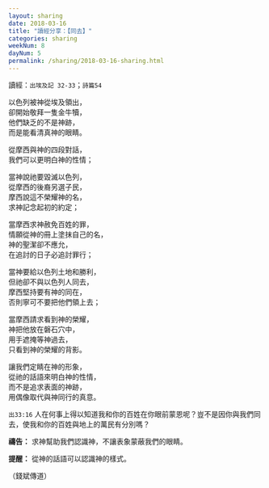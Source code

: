 ```yaml
---
layout: sharing
date: 2018-03-16
title: "讀經分享：【同去】"
categories: sharing
weekNum: 8
dayNum: 5
permalink: /sharing/2018-03-16-sharing.html
---
```


讀經：`出埃及記 32-33`；`詩篇54`

以色列被神從埃及領出，    
卻開始敬拜一隻金牛犢，    
他們缺乏的不是神跡，    
而是能看清真神的眼睛。

從摩西與神的四段對話，    
我們可以更明白神的性情；

當神說祂要毀滅以色列，    
從摩西的後裔另選子民，    
摩西說這不榮耀神的名，    
求神記念起初的約定；

當摩西求神赦免百姓的罪，    
情願從神的冊上塗抹自己的名，    
神的聖潔卻不應允，    
在追討的日子必追討罪行；

當神要給以色列土地和勝利，    
但祂卻不與以色列人同去，    
摩西堅持要有神的同在，    
否則寧可不要把他們領上去；

當摩西請求看到神的榮耀，    
神把他放在磐石穴中，    
用手遮掩等神過去，    
只看到神的榮耀的背影。

讓我們定睛在神的形象，    
從祂的話語來明白神的性情，    
而不是追求表面的神跡，    
用偶像取代與神同行的真意。

`出33:16` 人在何事上得以知道我和你的百姓在你眼前蒙恩呢？豈不是因你與我們同去，使我和你的百姓與地上的萬民有分別嗎？

**禱告：** 
求神幫助我們認識神，不讓表象蒙蔽我們的眼睛。

**提醒：** 
從神的話語可以認識神的樣式。

（錢斌傳道）
